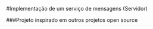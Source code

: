 #Implementação de um serviço de mensagens (Servidor)

###Projeto inspirado em outros projetos open source
